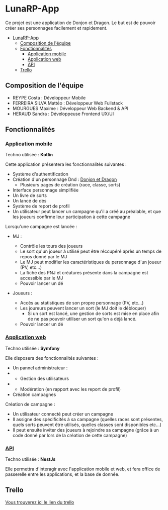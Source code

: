 # LunaRP-App

Ce projet est une application de Donjon et Dragon. Le but est de pouvoir créer ses personnages facilement et rapidement.

- [LunaRP-App](#lunarp-app)
	- [Composition de l'équipe](#composition-de-léquipe)
	- [Fonctionnalités](#fonctionnalités)
		- [Application mobile](#application-mobile)
		- [Application web](#application-web)
		- [API](#api)
	- [Trello](#trello)
## Composition de l'équipe

- REYPE Costa : Développeur Mobile
- FERREIRA SILVA Mattéo : Développeur Web Fullstack
- MOURGUES Maxime : Développeur Web Backend & API
- HERAUD Sandra : Développeuse Frontend UX/UI

## Fonctionnalités

### Application mobile

Techno utilisée : **Kotlin**

Cette application présentera les fonctionnalités suivantes :
- Système d'authentification
- Création d'un personnage Dnd : [Donjon et Dragon](https://www.aidedd.org/dnd-5/)
	- Plusieurs pages de création (race, classe, sorts)
- Interface personnage simplifiée
- Un livre de sorts
- Un lancé de dés
- Système de report de profil
- Un utilisateur peut lancer un campagne qu'il a créé au préalable, et que les joueurs  confirme leur participation à cette campagne

Lorsqu'une campagne est lancée :
- MJ :
	- Contrôle les tours des joueurs
	- Le sort qu'un joueur à utilisé peut être réccupéré après un temps de repos donné par le MJ
	- Le MJ peut modifier les caractéristiques du personnage d'un joueur (PV, etc...)
	- La fiche des PNJ et créatures présente dans la campagne est accessible par le MJ
	- Pouvoir lancer un dé

- Joueurs :	
	- Accès au statistiques de son propre personnage (PV, etc...)	
	- Les joureurs peuvent lancer un sort (le MJ doit le débloquer)
		- Si un sort est lancé, une gestion de sorts est mise en place afin de ne pas pouvoir utiliser un sort qu'on a déjà lancé.
	- Pouvoir lancer un dé

### [Application web](https://github.com/Maximauve/LunaRP-Web)

Techno utilisée : **Symfony**

Elle disposera des fonctionnalités suivantes :
- Un pannel administrateur :
- - Gestion des utilisateurs
- - Modération (en rapport avec les report de profil)
- Création campagnes

Création de campagne : 
- Un utilisateur connecté peut créer un campagne
- Il assigne des spécificités à sa campagne (quelles races sont présentes, quels sorts peuvent être utilisés, quelles classes sont disponibles etc...)
- Il peut ensuite inviter des joueurs à rejoindre sa campagne (grâce à un code donné par lors de la création de cette campagne)


### [API](https://github.com/Maximauve/LunaRP-API)

Techno utilisée : **NestJs**

Elle permettra d'interagir avec l'application mobile et web, et fera office de passerelle entre les applications, et la base de donnée.


## Trello

[Vous trouverez ici le lien du trello](https://trello.com/b/NnMnuTdq/conduite-de-projet)